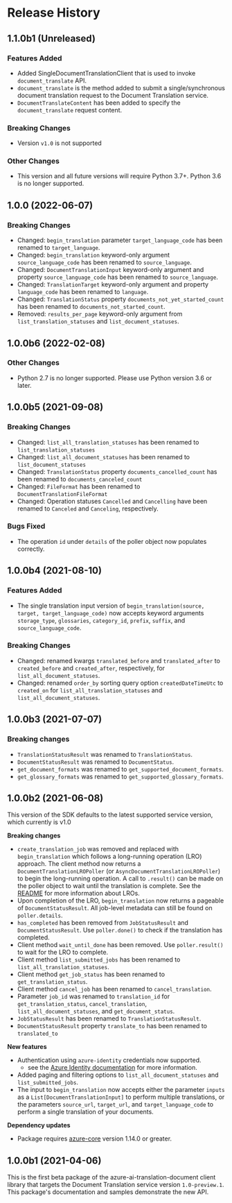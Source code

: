 # Release History

## 1.1.0b1 (Unreleased)

### Features Added
- Added SingleDocumentTranslationClient that is used to invoke `document_translate` API.
- `document_translate` is the method added to submit a single/synchronous document translation request to the Document Translation service.
- `DocumentTranslateContent` has been added to specify the `document_translate` request content.

### Breaking Changes
- Version `v1.0` is not supported

### Other Changes

- This version and all future versions will require Python 3.7+. Python 3.6 is no longer supported.

## 1.0.0 (2022-06-07)

### Breaking Changes

- Changed: `begin_translation` parameter `target_language_code` has been renamed to `target_language`.
- Changed: `begin_translation` keyword-only argument `source_language_code` has been renamed to `source_language`.
- Changed: `DocumentTranslationInput` keyword-only argument and property `source_language_code` has been renamed to `source_language`.
- Changed: `TranslationTarget` keyword-only argument and property `language_code` has been renamed to `language`.
- Changed: `TranslationStatus` property `documents_not_yet_started_count` has been renamed to `documents_not_started_count`.
- Removed: `results_per_page` keyword-only argument from `list_translation_statuses` and `list_document_statuses`.


## 1.0.0b6 (2022-02-08)

### Other Changes
- Python 2.7 is no longer supported. Please use Python version 3.6 or later.

## 1.0.0b5 (2021-09-08)

### Breaking Changes
- Changed: `list_all_translation_statuses` has been renamed to `list_translation_statuses`
- Changed: `list_all_document_statuses` has been renamed to `list_document_statuses`
- Changed: `TranslationStatus` property `documents_cancelled_count` has been renamed to `documents_canceled_count`
- Changed: `FileFormat` has been renamed to `DocumentTranslationFileFormat`
- Changed: Operation statuses `Cancelled` and `Cancelling` have been renamed to `Canceled` and `Canceling`, respectively.

### Bugs Fixed
- The operation `id` under `details` of the poller object now populates correctly.

## 1.0.0b4 (2021-08-10)

### Features Added

- The single translation input version of `begin_translation(source, target, target_language_code)` now accepts keyword arguments
`storage_type`, `glossaries`, `category_id`, `prefix`, `suffix`, and `source_language_code`.

### Breaking Changes

- Changed: renamed kwargs `translated_before` and `translated_after` to `created_before` and `created_after`, respectively,
for `list_all_document_statuses`.
- Changed: renamed `order_by` sorting query option `createdDateTimeUtc` to `created_on` for `list_all_translation_statuses` and
`list_all_document_statuses`.
  

## 1.0.0b3 (2021-07-07)

### Breaking changes

- `TranslationStatusResult` was renamed to `TranslationStatus`.
- `DocumentStatusResult` was renamed to `DocumentStatus`.
- `get_document_formats` was renamed to `get_supported_document_formats`.
- `get_glossary_formats` was renamed to `get_supported_glossary_formats`.

## 1.0.0b2 (2021-06-08)

This version of the SDK defaults to the latest supported service version, which currently is v1.0

**Breaking changes**

- `create_translation_job` was removed and replaced with `begin_translation` which follows a long-running operation (LRO)
approach. The client method now returns a `DocumentTranslationLROPoller` (or `AsyncDocumentTranslationLROPoller`) to begin the
long-running operation. A call to `.result()` can be made on the poller object to wait until the translation is complete.
See the [README](https://github.com/Azure/azure-sdk-for-python/blob/main/sdk/translation/azure-ai-translation-document/README.md) for more information about LROs.
- Upon completion of the LRO, `begin_translation` now returns a pageable of `DocumentStatusResult`. All job-level metadata can still
be found on `poller.details`.
- `has_completed` has been removed from `JobStatusResult` and `DocumentStatusResult`. Use `poller.done()` to check if the
translation has completed.
- Client method `wait_until_done` has been removed. Use `poller.result()` to wait for the LRO to complete.
- Client method `list_submitted_jobs` has been renamed to `list_all_translation_statuses`.
- Client method `get_job_status` has been renamed to `get_translation_status`.
- Client method `cancel_job` has been renamed to `cancel_translation`.
- Parameter `job_id` was renamed to `translation_id` for `get_translation_status`, `cancel_translation`, `list_all_document_statuses`, and `get_document_status`.
- `JobStatusResult` has been renamed to `TranslationStatusResult`.
- `DocumentStatusResult` property `translate_to` has been renamed to `translated_to`

**New features**

- Authentication using `azure-identity` credentials now supported.
  - see the [Azure Identity documentation](https://github.com/Azure/azure-sdk-for-python/blob/main/sdk/identity/azure-identity/README.md) for more information.
- Added paging and filtering options to `list_all_document_statuses` and `list_submitted_jobs`.
- The input to `begin_translation` now accepts either the parameter `inputs` as a `List[DocumentTranslationInput]` to
perform multiple translations, or the parameters `source_url`, `target_url`, and `target_language_code` to perform a
single translation of your documents.

**Dependency updates**

- Package requires [azure-core](https://pypi.org/project/azure-core/) version 1.14.0 or greater.

## 1.0.0b1 (2021-04-06)

This is the first beta package of the azure-ai-translation-document client library that targets the Document Translation
service version `1.0-preview.1`. This package's documentation and samples demonstrate the new API.
